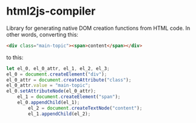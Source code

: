 # html2js-compiler
Library for generating native DOM creation functions from HTML code. In other words, converting this:

```html
<div class="main-topic"><span>content</span></div>
```

 to this:
 
```javascript
let el_0, el_0_attr, el_1, el_2, el_3;
el_0 = document.createElement("div");
el_0_attr = document.createAttribute("class");
el_0_attr.value = "main-topic";
el_0.setAttributeNode(el_0_attr);
    el_1 = document.createElement("span");
    el_0.appendChild(el_1);
        el_2 = document.createTextNode("content");
        el_1.appendChild(el_2);
```
